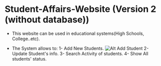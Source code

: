 # Student-Affairs-Website (Version 2 (without database))

* This website can be used in educational systems(High Schools, College..etc).

* The System allows to:
      1- Add New Students.
          ![Alt Add Student](images\add.png/to/img.jpg?raw=true "Titlet")
      2- Update Student's info.
      3- Search Activity of students.
      4- Show All students' status.
